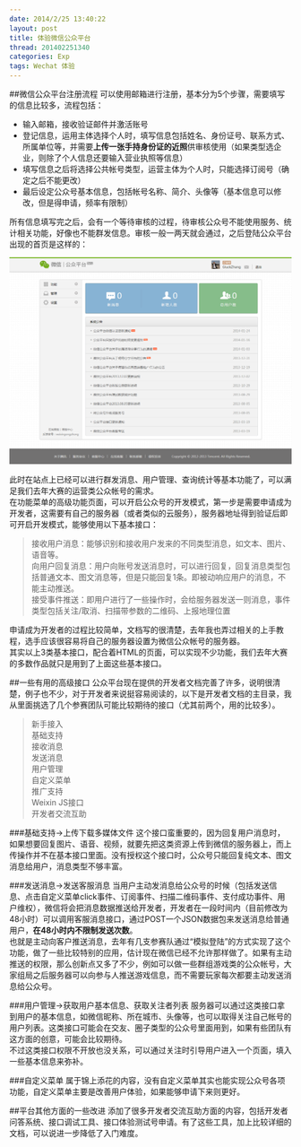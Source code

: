 ```yaml
---
date: 2014/2/25 13:40:22
layout: post
title: 体验微信公众平台
thread: 201402251340
categories: Exp
tags: Wechat 体验
---
```


##微信公众平台注册流程
可以使用邮箱进行注册，基本分为5个步骤，需要填写的信息比较多，流程包括：  

- 输入邮箱，接收验证邮件并激活账号  
- 登记信息，运用主体选择个人时，填写信息包括姓名、身份证号、联系方式、所属单位等，并需要**上传一张手持身份证的近照**供审核使用（如果类型选企业，则除了个人信息还要输入营业执照等信息）  
- 填写信息之后将选择公共帐号类型，运营主体为个人时，只能选择订阅号（确定之后不能更改）  
- 最后设定公众号基本信息，包括帐号名称、简介、头像等（基本信息可以修改，但是得申请，频率有限制）  

所有信息填写完之后，会有一个等待审核的过程，待审核公众号不能使用服务、统计相关功能，好像也不能群发信息。审核一般一两天就会通过，之后登陆公众平台出现的首页是这样的：  

![公众平台登陆后首页](../album/default/mp_wechat_index.png)

此时在站点上已经可以进行群发消息、用户管理、查询统计等基本功能了，可以满足我们去年大赛的运营类公众帐号的需求。  
在功能菜单的高级功能页面，可以开启公众号的开发模式，第一步是需要申请成为开发者，这需要有自己的服务器（或者类似的云服务），服务器地址得到验证后即可开启开发模式，能够使用以下基本接口：  

> 接收用户消息：能够识别和接收用户发来的不同类型消息，如文本、图片、语音等。  
> 向用户回复消息：用户向账号发送消息时，可以进行回复，回复消息类型包括普通文本、图文消息等，但是只能回复1条。即被动响应用户的消息，不能主动推送。  
> 接受事件推送：即用户进行了一些操作时，会给服务器发送一则消息，事件类型包括关注/取消、扫描带参数的二维码、上报地理位置

申请成为开发者的过程比较简单，文档写的很清楚，去年我也弄过相关的上手教程，选手应该很容易将自己的服务器设置为微信公众帐号的服务器。  
其实以上3类基本接口，配合着HTML的页面，可以实现不少功能，我们去年大赛的多数作品就只是用到了上面这些基本接口。

##一些有用的高级接口
公众平台现在提供的开发者文档完善了许多，说明很清楚，例子也不少，对于开发者来说挺容易阅读的，以下是开发者文档的主目录，我从里面挑选了几个参赛团队可能比较期待的接口（尤其前两个，用的比较多）。

> 新手接入  
> 基础支持  
> 接收消息  
> 发送消息  
> 用户管理  
> 自定义菜单  
> 推广支持  
> Weixin JS接口  
> 开发者交流互助

###基础支持->上传下载多媒体文件
这个接口蛮重要的，因为回复用户消息时，如果想要回复图片、语音、视频，就要先把这类资源上传到微信的服务器上，而上传操作并不在基本接口里面。没有授权这个接口时，公众号只能回复纯文本、图文消息给用户，消息类型不够丰富。

###发送消息->发送客服消息
当用户主动发消息给公众号的时候（包括发送信息、点击自定义菜单click事件、订阅事件、扫描二维码事件、支付成功事件、用户维权），微信将会把消息数据推送给开发者，开发者在一段时间内（目前修改为48小时）可以调用客服消息接口，通过POST一个JSON数据包来发送消息给普通用户，**在48小时内不限制发送次数**。  
也就是主动向客户推送消息，去年有几支参赛队通过“模拟登陆”的方式实现了这个功能，做了一些比较特别的应用，估计现在微信已经不允许那样做了。如果有主动推送的权限，那么创新点又多了不少，例如可以做一些群组游戏类的公众帐号，大家组局之后服务器可以向参与人推送游戏信息，而不需要玩家每次都要主动发送消息给公众号。

###用户管理->获取用户基本信息、获取关注者列表
服务器可以通过这类接口拿到用户的基本信息，如微信昵称、所在城市、头像等，也可以取得关注自己帐号的用户列表。这类接口可能会在交友、圈子类型的公众号里面用到，如果有些团队有这方面的创意，可能会比较期待。  
不过这类接口权限不开放也没关系，可以通过关注时引导用户进入一个页面，填入一些基本信息来弥补。

###自定义菜单
属于锦上添花的内容，没有自定义菜单其实也能实现公众号各项功能，自定义菜单主要是改善用户体验，如果能够申请下来则更好。

##平台其他方面的一些改进
添加了很多开发者交流互助方面的内容，包括开发者问答系统、接口调试工具、接口体验测试号申请。有了这些工具，加上比较详细的文档，可以说进一步降低了入门难度。